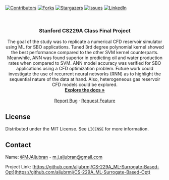 <!-- PROJECT SHIELDS -->
<!--
*** I'm using markdown "reference style" links for readability.
*** Reference links are enclosed in brackets [ ] instead of parentheses ( ).
*** See the bottom of this document for the declaration of the reference variables
*** for contributors-url, forks-url, etc. This is an optional, concise syntax you may use.
*** https://www.markdownguide.org/basic-syntax/#reference-style-links
-->
[![Contributors][contributors-shield]][contributors-url]
[![Forks][forks-shield]][forks-url]
[![Stargazers][stars-shield]][stars-url]
[![Issues][issues-shield]][issues-url]
[![LinkedIn][linkedin-shield]][linkedin-url]



<!-- PROJECT LOGO -->
<br />
<p align="center">

  <h3 align="center">Stanford CS229A Class Final Project</h3>
  <p align="center">
The goal of the study was to replicate a numerical CFD reservoir simulator using ML for SBO applications. Tuned 3rd degree polynomial kernel showed the best performance compared to the other SVM kernel counterparts. Meanwhile, ANN was found superior in predicting oil and water production rates when compared to SVM. ANN model accuracy was verified for SBO applications using a CFD optimization problem. Future work could investigate the use of recurrent neural networks (RNN) as to highlight the sequential nature of the data at hand. Also, heterogeneous gas reservoir CFD models could be explored. 
    <br />
    <a href="https://github.com/aljubrmj/CS-229A_ML-Surrogate-Based-Opt"><strong>Explore the docs »</strong></a>
    <br />
    <br />
    <a href="https://github.com/aljubrmj/CS-229A_ML-Surrogate-Based-Opt/issues">Report Bug</a>
    ·
    <a href="https://github.com/aljubrmj/CS-229A_ML-Surrogate-Based-Opt/issues">Request Feature</a>
  </p>
</p>


<!-- LICENSE -->
## License

Distributed under the MIT License. See `LICENSE` for more information.



<!-- CONTACT -->
## Contact

Name: [@MJAljubran](https://twitter.com/twitter_handle) - m.j.aljubran@gmail.com

Project Link: [https://github.com/aljubrmj/CS-229A_ML-Surrogate-Based-Opt](https://github.com/aljubrmj/CS-229A_ML-Surrogate-Based-Opt)






<!-- MARKDOWN LINKS & IMAGES -->
<!-- https://www.markdownguide.org/basic-syntax/#reference-style-links -->
[contributors-shield]: https://img.shields.io/github/contributors/aljubrmj/CS-229A_ML-Surrogate-Based-Opt.svg?style=for-the-badge
[contributors-url]: https://github.com/aljubrmj/CS-229A_ML-Surrogate-Based-Opt/graphs/contributors
[forks-shield]: https://img.shields.io/github/forks/aljubrmj/CS-229A_ML-Surrogate-Based-Opt.svg?style=for-the-badge
[forks-url]: https://github.com/aljubrmj/CS-229A_ML-Surrogate-Based-Opt/network/members
[stars-shield]: https://img.shields.io/github/stars/aljubrmj/CS-229A_ML-Surrogate-Based-Opt.svg?style=for-the-badge
[stars-url]: https://github.com/aljubrmj/ERE-251_PVT-Simulator/stargazers
[issues-shield]: https://img.shields.io/github/issues/aljubrmj/CS-229A_ML-Surrogate-Based-Opt.svg?style=for-the-badge
[issues-url]: https://github.com/aljubrmj/CS-229A_ML-Surrogate-Based-Opt/issues
[license-shield]: https://img.shields.io/github/license/aljubrmj/CS-229A_ML-Surrogate-Based-Opt.svg?style=for-the-badge
[license-url]: https://github.com/aljubrmj/CS-229A_ML-Surrogate-Based-Opt/blob/master/LICENSE.txt
[linkedin-shield]: https://img.shields.io/badge/-LinkedIn-black.svg?style=for-the-badge&logo=linkedin&colorB=555
[linkedin-url]: https://www.linkedin.com/in/mohammad-jabs/
[product-screenshot]: images/screenshot.png


